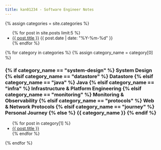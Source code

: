 ```yaml
---
title: kan01234 - Software Engineer Notes
---
```


<!-- <ul>
  {% for post in site.posts %}
    <li>
      <a href="/post{{ post.url }}">{{ post.title }}</a>
    </li>
  {% endfor %}
</ul> -->

{% assign categories = site.categories %}

<!-- show the most recent posts here -->
<ul>
  {% for post in site.posts limit:5 %}
    <li>
      <a href="/post{{ post.url }}">{{ post.title }}</a>
      <span>{{ post.date | date: "%Y-%m-%d" }}</span>
    </li>
  {% endfor %}
</ul>

{% for category in categories %}
  {% assign category_name = category[0] %}
  <h3>
  {% if category_name == "system-design" %}
    System Design
  {% elsif category_name == "datastore" %}
    Datastore
  {% elsif category_name == "java" %}
    Java
  {% elsif category_name == "infra" %}
    Infrastructure & Platform Engineering
  {% elsif category_name == "monitoring" %}
    Monitoring & Observability
  {% elsif category_name == "protocols" %}
    Web & Network Protocols
  {% elsif category_name == "journey" %}
    Personal Journey
  {% else %}
    {{ category_name }}
  {% endif %}
  </h3>

  <ul>
    {% for post in category[1] %}
      <li><a href="/post{{ post.url }}">{{ post.title }}</a></li>
    {% endfor %}
  </ul>
{% endfor %}